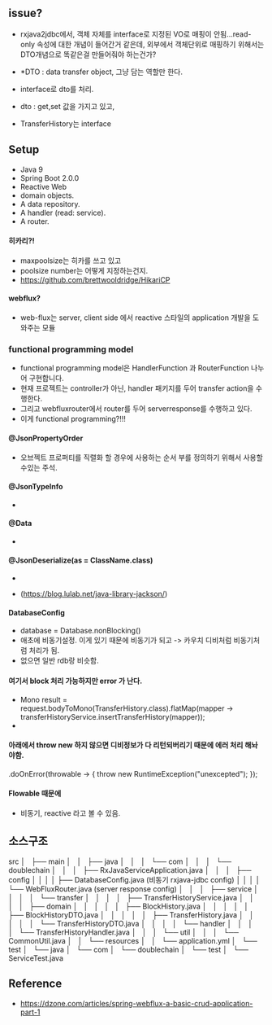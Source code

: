 
## issue?
- rxjava2jdbc에서, 객체 자체를 interface로 지정된 VO로 매핑이 안됨...read-only 속성에 대한 개념이 들어간거 같은데,
외부에서 객체단위로 매핑하기 위해서는 DTO개념으로 똑같은걸 만들어줘야 하는건가?

- *DTO : data transfer object, 그냥 담는 역할만 한다.  
- interface로 dto를 처리.
- dto : get,set 값을 가지고 있고, 
- TransferHistory는 interface 

## Setup 
- Java 9
- Spring Boot 2.0.0
- Reactive Web
- domain objects.
- A data repository.
- A handler (read: service).
- A router.

#### 히카리?!
- maxpoolsize는 히카를 쓰고 있고 
- poolsize number는 어떻게 지정하는건지.
- https://github.com/brettwooldridge/HikariCP


#### webflux?
- web-flux는 server, client side 에서 reactive 스타일의 application 개발을 도와주는 모듈

### functional programming model
- functional programming model은 HandlerFunction 과 RouterFunction 나누어 구현합니다.
- 현재 프로젝트는 controller가 아닌, handler 패키지를 두어 transfer action을 수행한다. 
- 그리고 webfluxrouter에서 router를 두어 serverresponse를 수행하고 있다.
- 이게 functional programming?!!!


#### @JsonPropertyOrder
- 오브젝트 프로퍼티를 직렬화 할 경우에 사용하는 순서 부를 정의하기 위해서 사용할 수있는 주석.

#### @JsonTypeInfo
- 

#### @Data
- 

#### @JsonDeserialize(as = ClassName.class)
- 

- (https://blog.lulab.net/java-library-jackson/)

#### DatabaseConfig 
- database = Database.nonBlocking()
- 애초에 비동기설정. 이게 있기 때문에 비동기가 되고 -> 카우치 디비처럼 비동기처럼 처리가 됨.
- 없으면 일반 rdb랑 비슷함.

#### 여기서 block 처리 가능하지만 error 가 난다. 
- Mono<Integer> result = request.bodyToMono(TransferHistory.class).flatMap(mapper -> transferHistoryService.insertTransferHistory(mapper));
- 

#### 아래에서 throw new 하지 않으면 디비정보가 다 리턴되버리기 때문에 에러 처리 해놔야함.
.doOnError(throwable -> {
          throw new RuntimeException("unexcepted");
      });
    
#### Flowable 때문에 
- 비동기, reactive 라고 볼 수 있음.


## 소스구조
src
│   ├── main
│   │   ├── java
│   │   │   └── com
│   │   │       └── doublechain
│   │   │           ├── RxJavaServiceApplication.java
│   │   │           ├── config
│   │   │           │   ├── DatabaseConfig.java (비동기 rxjava-jdbc config)
│   │   │           │   └── WebFluxRouter.java (server response config)
│   │   │           ├── service
│   │   │           │   └── transfer
│   │   │           │       ├── TransferHistoryService.java
│   │   │           │       ├── domain
│   │   │           │       │   ├── BlockHistory.java
│   │   │           │       │   ├── BlockHistoryDTO.java
│   │   │           │       │   ├── TransferHistory.java
│   │   │           │       │   └── TransferHistoryDTO.java
│   │   │           │       └── handler
│   │   │           │           └── TransferHistoryHandler.java
│   │   │           └── util
│   │   │               └── CommonUtil.java
│   │   └── resources
│   │       └── application.yml
│   └── test
│       └── java
│           └── com
│               └── doublechain
│                   └── test
│                       └── ServiceTest.java    


## Reference
- https://dzone.com/articles/spring-webflux-a-basic-crud-application-part-1

